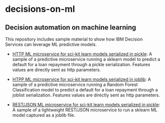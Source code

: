 # decisions-on-ml

## Decision automation on machine learning

This repository includes sample material to show how IBM Decision Services can leverage ML predictive models.

- [HTTP ML microservice for sci-kit learn models serialized in pickle](docker-python-flask-sklearn-pickle/README.md): A sample of a predictive microservice running a sklearn model to predict a default for a loan repayment through a pickle serialization. Features values are directly sent as http parameters.

- [HTPP ML microservice for sci-kit learn models serialized in joblib](docker-python-flask-sklearn-joblist/README.md): A sample of a predictive microservice running a Random Forest Classification model to predict a default for a loan repayment through a joblist serialization. Features values are directly sent as http parameters.

- [REST/JSON ML microservice for sci-kit learn models serialized in pickle](docker-python-flask-sklearn-joblist-json/README.md): A sample of a lightweight REST/JSON microservice to run a sklearn ML model captured as a joblib file.



